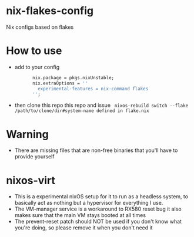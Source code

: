 # nix-flakes-config
Nix configs based on flakes


# How to use
- add to your config
```nix
          nix.package = pkgs.nixUnstable;
          nix.extraOptions = ''
            experimental-features = nix-command flakes
          '';
 ```
- then clone this repo this repo and issue 
``` nixos-rebuild switch --flake /path/to/clone/dir#system-name defined in flake.nix```

# Warning
- There are missing files that are non-free binaries that you'll have to provide yourself

# nixos-virt
- This is a experimental nixOS setup for it to run as a headless system, to basically act as nothing but a hypervisor for everything I use.
- The VM-manager service is a workaround to RX580 reset bug it also makes sure that the main VM stays booted at all times
- The prevent-reset patch should NOT be used if you don't know what you're doing, so please remove it when you don't need it
